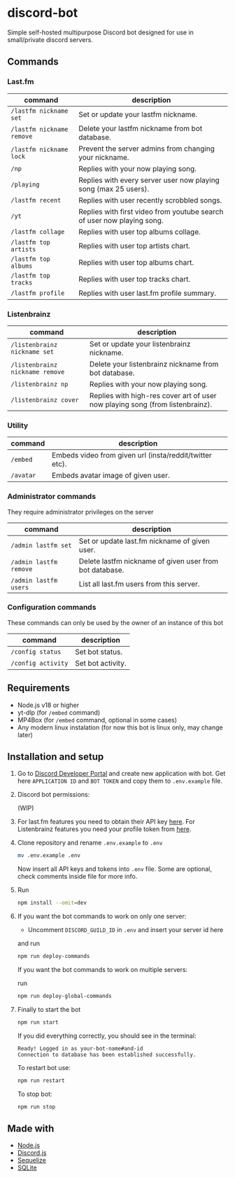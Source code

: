 # discord-bot
Simple self-hosted multipurpose Discord bot designed for use in small/private discord servers.

## Commands

### Last.fm

| command | description |
| ----------- | ----------- |
| `/lastfm nickname set` | Set or update your lastfm nickname. |
| `/lastfm nickname remove` | Delete your lastfm nickname from bot database. |
| `/lastfm nickname lock` | Prevent the server admins from changing your nickname. |
| `/np` | Replies with your now playing song. |
| `/playing` | Replies with every server user now playing song (max 25 users). |
| `/lastfm recent` | Replies with user recently scrobbled songs. |
| `/yt` | Replies with first video from youtube search of user now playing song. |
| `/lastfm collage` | Replies with user top albums collage. |
| `/lastfm top artists` | Replies with user top artists chart. |
| `/lastfm top albums` | Replies with user top albums chart. |
| `/lastfm top tracks` | Replies with user top tracks chart. |
| `/lastfm profile` | Replies with user last.fm profile summary. |

### Listenbrainz

| command | description |
| ----------- | ----------- |
| `/listenbrainz nickname set` | Set or update your listenbrainz nickname. |
| `/listenbrainz nickname remove` | Delete your listenbrainz nickname from bot database. |
| `/listenbrainz np` | Replies with your now playing song. |
| `/listenbrainz cover` | Replies with high-res cover art of user now playing song (from listenbrainz). |

### Utility

| command | description |
| ----------- | ----------- |
| `/embed` | Embeds video from given url (insta/reddit/twitter etc). |
| `/avatar` | Embeds avatar image of given user. |

### Administrator commands

They require administrator privileges on the server

| command | description |
| ----------- | ----------- |
| `/admin lastfm set` | Set or update last.fm nickname of given user. |
| `/admin lastfm remove` | Delete lastfm nickname of given user from bot database. |
| `/admin lastfm users` | List all last.fm users from this server. |

### Configuration commands

These commands can only be used by the owner of an instance of this bot

| command | description |
| ----------- | ----------- |
| `/config status` | Set bot status. |
| `/config activity` | Set bot activity. |

## Requirements

- Node.js v18 or higher
- yt-dlp (for `/embed` command)
- MP4Box (for `/embed` command, optional in some cases)
- Any modern linux instalation (for now this bot is linux only, may change later)

## Installation and setup

1. Go to [Discord Developer Portal](https://discord.com/developers) and create new application with bot. Get here `APPLICATION ID` and `BOT TOKEN` and copy them to `.env.example` file.
2. Discord bot permissions:

	(WIP)

3. For last.fm features you need to obtain their API key [here](https://www.last.fm/api/account/create). For Listenbrainz features you need your profile token from [here](https://listenbrainz.org/profile/).
4. Clone repository and rename `.env.example` to `.env`

	```sh
	mv .env.example .env
	```

	Now insert all API keys and tokens into `.env` file. Some are optional, check comments inside file for more info.

5. Run

	```sh
	npm install --omit=dev
	```

6. If you want the bot commands to work on only one server:
	
	- Uncomment `DISCORD_GUILD_ID` in `.env` and insert your server id here

	and run

	```sh
	npm run deploy-commands
	```

	If you want the bot commands to work on multiple servers:

	run

	```sh
	npm run deploy-global-commands 
	```

7. Finally to start the bot

	```sh
	npm run start
	```

	If you did everything correctly, you should see in the terminal:

	```
	Ready! Logged in as your-bot-name#and-id
	Connection to database has been established successfully.
	```
	To restart bot use:

	```sh
	npm run restart
	```

	To stop bot:

	```sh
	npm run stop
	```

## Made with

- [Node.js](https://nodejs.org/)
- [Discord.js](https://discord.js.org/)
- [Sequelize](https://sequelize.org/)
- [SQLite](https://www.sqlite.org/)